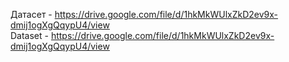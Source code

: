 Датасет - https://drive.google.com/file/d/1hkMkWUlxZkD2ev9x-dmij1ogXgQqypU4/view  
Dataset - https://drive.google.com/file/d/1hkMkWUlxZkD2ev9x-dmij1ogXgQqypU4/view
